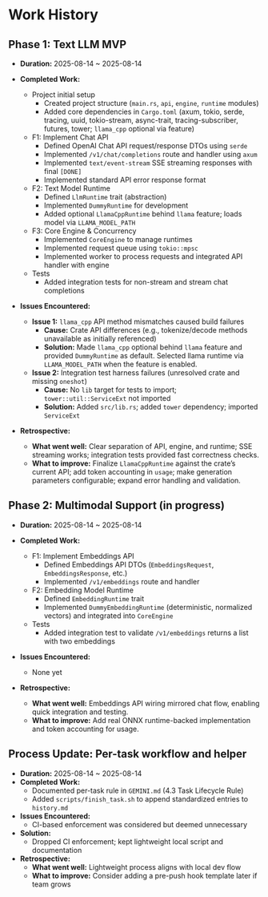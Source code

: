 # Work History

## Phase 1: Text LLM MVP

- **Duration:** 2025-08-14 ~ 2025-08-14
- **Completed Work:**
  - Project initial setup
    - Created project structure (`main.rs`, `api`, `engine`, `runtime` modules)
    - Added core dependencies in `Cargo.toml` (axum, tokio, serde, tracing, uuid, tokio-stream, async-trait, tracing-subscriber, futures, tower; `llama_cpp` optional via feature)
  - F1: Implement Chat API
    - Defined OpenAI Chat API request/response DTOs using `serde`
    - Implemented `/v1/chat/completions` route and handler using `axum`
    - Implemented `text/event-stream` SSE streaming responses with final `[DONE]`
    - Implemented standard API error response format
  - F2: Text Model Runtime
    - Defined `LlmRuntime` trait (abstraction)
    - Implemented `DummyRuntime` for development
    - Added optional `LlamaCppRuntime` behind `llama` feature; loads model via `LLAMA_MODEL_PATH`
  - F3: Core Engine & Concurrency
    - Implemented `CoreEngine` to manage runtimes
    - Implemented request queue using `tokio::mpsc`
    - Implemented worker to process requests and integrated API handler with engine
  - Tests
    - Added integration tests for non-stream and stream chat completions

- **Issues Encountered:**
  - **Issue 1:** `llama_cpp` API method mismatches caused build failures
    - **Cause:** Crate API differences (e.g., tokenize/decode methods unavailable as initially referenced)
    - **Solution:** Made `llama_cpp` optional behind `llama` feature and provided `DummyRuntime` as default. Selected llama runtime via `LLAMA_MODEL_PATH` when the feature is enabled.
  - **Issue 2:** Integration test harness failures (unresolved crate and missing `oneshot`)
    - **Cause:** No `lib` target for tests to import; `tower::util::ServiceExt` not imported
    - **Solution:** Added `src/lib.rs`; added `tower` dependency; imported `ServiceExt`

- **Retrospective:**
  - **What went well:** Clear separation of API, engine, and runtime; SSE streaming works; integration tests provided fast correctness checks.
  - **What to improve:** Finalize `LlamaCppRuntime` against the crate’s current API; add token accounting in `usage`; make generation parameters configurable; expand error handling and validation.

## Phase 2: Multimodal Support (in progress)

- **Duration:** 2025-08-14 ~ 2025-08-14
- **Completed Work:**
  - F1: Implement Embeddings API
    - Defined Embeddings API DTOs (`EmbeddingsRequest`, `EmbeddingsResponse`, etc.)
    - Implemented `/v1/embeddings` route and handler
  - F2: Embedding Model Runtime
    - Defined `EmbeddingRuntime` trait
    - Implemented `DummyEmbeddingRuntime` (deterministic, normalized vectors) and integrated into `CoreEngine`
  - Tests
    - Added integration test to validate `/v1/embeddings` returns a list with two embeddings

- **Issues Encountered:**
  - None yet

- **Retrospective:**
  - **What went well:** Embeddings API wiring mirrored chat flow, enabling quick integration and testing.
  - **What to improve:** Add real ONNX runtime-backed implementation and token accounting for usage.

## Process Update: Per-task workflow and helper

- **Duration:** 2025-08-14 ~ 2025-08-14
- **Completed Work:**
  - Documented per-task rule in `GEMINI.md` (4.3 Task Lifecycle Rule)
  - Added `scripts/finish_task.sh` to append standardized entries to `history.md`
- **Issues Encountered:**
  - CI-based enforcement was considered but deemed unnecessary
- **Solution:**
  - Dropped CI enforcement; kept lightweight local script and documentation
- **Retrospective:**
  - **What went well:** Lightweight process aligns with local dev flow
  - **What to improve:** Consider adding a pre-push hook template later if team grows